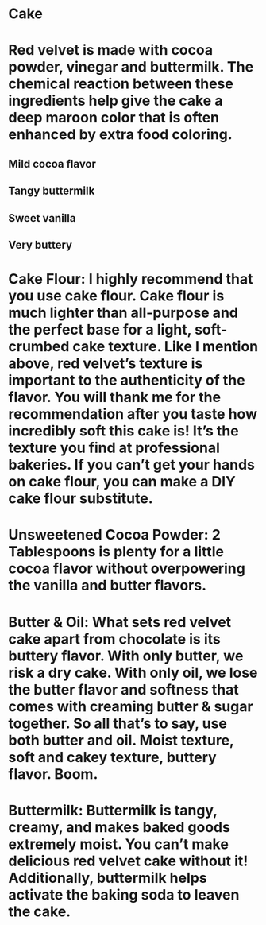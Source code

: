 # Cake

# Red velvet is made with cocoa powder, vinegar and buttermilk. The chemical reaction between these ingredients help give the cake a deep maroon color that is often enhanced by extra food coloring.

## Mild cocoa flavor
## Tangy buttermilk
## Sweet vanilla
## Very buttery

# Cake Flour: I highly recommend that you use cake flour. Cake flour is much lighter than all-purpose and the perfect base for a light, soft-crumbed cake texture. Like I mention above, red velvet’s texture is important to the authenticity of the flavor. You will thank me for the recommendation after you taste how incredibly soft this cake is! It’s the texture you find at professional bakeries. If you can’t get your hands on cake flour, you can make a DIY cake flour substitute.

# Unsweetened Cocoa Powder: 2 Tablespoons is plenty for a little cocoa flavor without overpowering the vanilla and butter flavors.

# Butter & Oil: What sets red velvet cake apart from chocolate is its buttery flavor. With only butter, we risk a dry cake. With only oil, we lose the butter flavor and softness that comes with creaming butter & sugar together. So all that’s to say, use both butter and oil. Moist texture, soft and cakey texture, buttery flavor. Boom.

# Buttermilk: Buttermilk is tangy, creamy, and makes baked goods extremely moist. You can’t make delicious red velvet cake without it! Additionally, buttermilk helps activate the baking soda to leaven the cake.